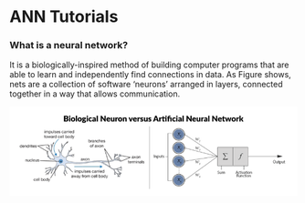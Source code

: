 # ANN Tutorials


### What is a neural network?

It is a biologically-inspired method of building computer programs that are able to learn and independently find connections in data. As Figure shows, nets are a collection of software ‘neurons’ arranged in layers, connected together in a way that allows communication.



![Alt text](neuron.png "Optional title")
